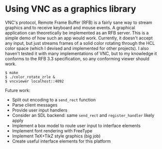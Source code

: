 Using VNC as a graphics library
===

VNC's protocol, Remote Frame Buffer (RFB) is a fairly sane way to stream
graphics and to receive keyboard and mouse events. A graphical application can
theoretically be implemented as an RFB server. This is a simple demo of how
such an app would work. Currently, it doesn't accept any input, but just
streams frames of a solid color rotating through the HCL color space (which I
devised and implemented for other projects). I also haven't tested it with many
implementations of VNC, but to my knowledge it conforms to the RFB 3.3
specification, so any conforming viewer should work.

    $ make
    $ ./color_rotate_zrle &
    $ vncviewer localhost::4092

Future work:
* Split out encoding to a `send_rect` function
* Parse client messages
* Provide user input handlers
* Consider an SDL backend: same `send_rect` and `register_handler` likely apply
* Implement a box model to route user input to interface elements
* Implement font rendering with FreeType
* Implement TeX+TikZ style graphics (big job)
* Create useful interface elements for this platform
